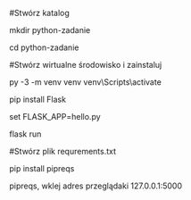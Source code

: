 #Stwórz katalog

 mkdir python-zadanie
 
 cd python-zadanie

#Stwórz wirtualne środowisko i zainstaluj

 py -3 -m venv venv venv\Scripts\activate
 
 pip install Flask
 
 set FLASK_APP=hello.py
 
 flask run

#Stwórz plik requrements.txt

 pip install pipreqs
 
 pipreqs, wklej adres przeglądaki 127.0.0.1:5000

